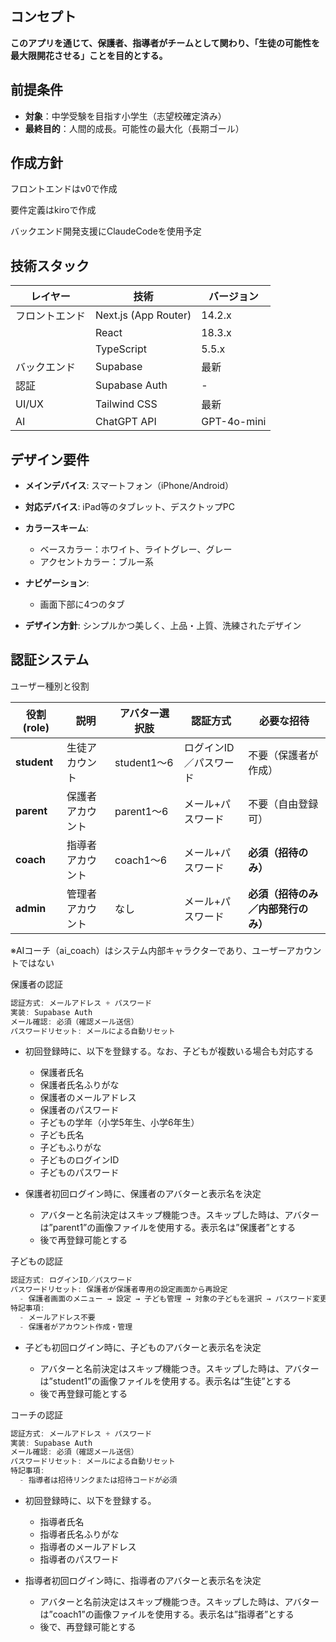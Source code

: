 ## コンセプト

**このアプリを通じて、保護者、指導者がチームとして関わり、「生徒の可能性を最大限開花させる」ことを目的とする。**

## 前提条件

* **対象**：中学受験を目指す小学生（志望校確定済み）
* **最終目的**：人間的成長。可能性の最大化（長期ゴール）

## 作成方針

フロントエンドはv0で作成

要件定義はkiroで作成

バックエンド開発支援にClaudeCodeを使用予定

## 技術スタック

| レイヤー    | 技術                   | バージョン      |
| ------- | -------------------- | ---------- |
| フロントエンド | Next.js (App Router) | 14.2.x     |
|         | React                | 18.3.x     |
|         | TypeScript           | 5.5.x      |
| バックエンド  | Supabase             | 最新         |
| 認証      | Supabase Auth        | -          |
| UI/UX   | Tailwind CSS         | 最新         |
| AI      | ChatGPT API          | GPT-4o-mini |

## デザイン要件

* **メインデバイス**: スマートフォン（iPhone/Android）
* **対応デバイス**: iPad等のタブレット、デスクトップPC
* **カラースキーム**:

  * ベースカラー：ホワイト、ライトグレー、グレー
  * アクセントカラー：ブルー系
* **ナビゲーション**:

  * 画面下部に4つのタブ
* **デザイン方針**: シンプルかつ美しく、上品・上質、洗練されたデザイン

## 認証システム

ユーザー種別と役割

| 役割(role)    | 説明       | アバター選択肢    | 認証方式         | 必要な招待               |
| ----------- | -------- | ---------- | ------------ | ------------------- |
| **student** | 生徒アカウント  | student1〜6 | ログインID／パスワード | 不要（保護者が作成）          |
| **parent**  | 保護者アカウント | parent1〜6  | メール+パスワード    | 不要（自由登録可）           |
| **coach**   | 指導者アカウント | coach1〜6   | メール+パスワード    | **必須（招待のみ）**        |
| **admin**   | 管理者アカウント | なし         | メール+パスワード    | **必須（招待のみ／内部発行のみ）** |

※AIコーチ（ai_coach）はシステム内部キャラクターであり、ユーザーアカウントではない

保護者の認証

```jsx
認証方式: メールアドレス + パスワード
実装: Supabase Auth
メール確認: 必須（確認メール送信）
パスワードリセット: メールによる自動リセット
```

* 初回登録時に、以下を登録する。なお、子どもが複数いる場合も対応する

  * 保護者氏名
  * 保護者氏名ふりがな
  * 保護者のメールアドレス
  * 保護者のパスワード
  * 子どもの学年（小学5年生、小学6年生）
  * 子ども氏名
  * 子どもふりがな
  * 子どものログインID
  * 子どものパスワード
* 保護者初回ログイン時に、保護者のアバターと表示名を決定

  * アバターと名前決定はスキップ機能つき。スキップした時は、アバターは”parent1”の画像ファイルを使用する。表示名は”保護者”とする
  * 後で再登録可能とする

子どもの認証

```jsx
認証方式: ログインID／パスワード
パスワードリセット: 保護者が保護者専用の設定画面から再設定
  - 保護者画面のメニュー → 設定 → 子ども管理 → 対象の子どもを選択 → パスワード変更
特記事項:
  - メールアドレス不要
  - 保護者がアカウント作成・管理
```

* 子ども初回ログイン時に、子どものアバターと表示名を決定

  * アバターと名前決定はスキップ機能つき。スキップした時は、アバターは”student1”の画像ファイルを使用する。表示名は”生徒”とする
  * 後で再登録可能とする

コーチの認証

```jsx
認証方式: メールアドレス + パスワード
実装: Supabase Auth
メール確認: 必須（確認メール送信）
パスワードリセット: メールによる自動リセット
特記事項:
  - 指導者は招待リンクまたは招待コードが必須
```

* 初回登録時に、以下を登録する。

  * 指導者氏名
  * 指導者氏名ふりがな
  * 指導者のメールアドレス
  * 指導者のパスワード
* 指導者初回ログイン時に、指導者のアバターと表示名を決定

  * アバターと名前決定はスキップ機能つき。スキップした時は、アバターは”coach1”の画像ファイルを使用する。表示名は”指導者”とする
  * 後で、再登録可能とする
